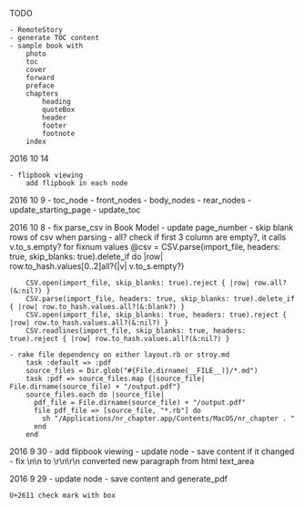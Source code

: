 TODO

		
	- RemoteStory
	- generate TOC content
	- sample book with 
		photo
		toc
		cover
		forward
		preface
		chapters
			heading
			quoteBox
			header
			footer
			footnote
		index

2016 10 14

	- flipbook viewing
		add flipbook in each node

2016 10 9
	- toc_node
	- front_nodes
	- body_nodes
	- rear_nodes
	- update_starting_page
	- update_toc
	
2016 10 8
	- fix parse_csv in Book Model
	- update page_number
	- skip blank rows of csv when parsing
	- all?
	check if first 3 column are empty?, it calls v.to_s.empty? for fixnum values
	@csv = CSV.parse(import_file, headers: true, skip_blanks: true).delete_if do |row|  
      row.to_hash.values[0..2]all?{|v| v.to_s.empty?}
    
		CSV.open(import_file, skip_blanks: true).reject { |row| row.all?(&:nil?) }
		CSV.parse(import_file, headers: true, skip_blanks: true).delete_if { |row| row.to_hash.values.all?(&:blank?) }
		CSV.open(import_file, skip_blanks: true, headers: true).reject { |row| row.to_hash.values.all?(&:nil?) }
		CSV.readlines(import_file, skip_blanks: true, headers: true).reject { |row| row.to_hash.values.all?(&:nil?) }
	
	- rake file dependency on either layout.rb or stroy.md
		task :default => :pdf
		source_files = Dir.glob("#{File.dirname(__FILE__)}/*.md")
		task :pdf => source_files.map {|source_file| File.dirname(source_file) + "/output.pdf"}
		source_files.each do |source_file|
		  pdf_file = File.dirname(source_file) + "/output.pdf"
		  file pdf_file => [source_file, "*.rb"] do
		    sh "/Applications/nr_chapter.app/Contents/MacOS/nr_chapter . "
		  end
		end
2016 9 30
	- add flipbook viewing
	- update node
	- save content if it changed
	- fix \n\n to \r\n\r\n converted new paragraph from html text_area
	
2016 9 29
	- update node
	- save content and generate_pdf
	
	
	U+2611 check mark with box